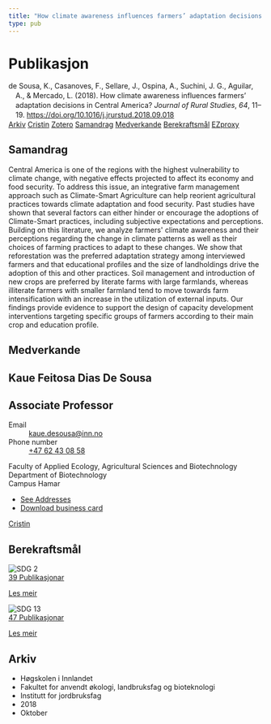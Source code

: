 ```yaml
---
title: "How climate awareness influences farmers’ adaptation decisions in Central America?"
type: pub
---
```

<h1>Publikasjon</h1>
<article id="csl-bib-container-ZCKL9SB5" class="csl-bib-container">
  <div class="csl-bib-body" style="line-height: 1.35; padding-left: 1em; text-indent:-1em;">
  <div class="csl-entry">de Sousa, K., Casanoves, F., Sellare, J., Ospina, A., Suchini, J. G., Aguilar, A., &amp; Mercado, L. (2018). How climate awareness influences farmers&#x2019; adaptation decisions in Central America? <i>Journal of Rural Studies</i>, <i>64</i>, 11&#x2013;19. <a href="https://doi.org/10.1016/j.jrurstud.2018.09.018">https://doi.org/10.1016/j.jrurstud.2018.09.018</a></div>
</div>
  <div class="csl-bib-buttons">
    <a href="#taxonomy-article-ZCKL9SB5" class="csl-bib-button">Arkiv</a>
    <a href="https://app.cristin.no/results/show.jsf?id=1617740" alt="Cristin URL" class="csl-bib-button">Cristin</a>
    <a href="http://zotero.org/groups/5022929/items/ZCKL9SB5" alt="Zotero URL" class="csl-bib-button">Zotero</a>
    <a href="#abstract-article-ZCKL9SB5" class="csl-bib-button">Samandrag</a>
    <a href="#contributors-article-ZCKL9SB5" class="csl-bib-button">Medverkande</a>
    <a href="#sdg-article-ZCKL9SB5" class="csl-bib-button">Berekraftsmål</a>
    <a href="http://ezproxy.inn.no/login?url=https://doi.org/10.1016/j.jrurstud.2018.09.018" class="csl-bib-button">EZproxy</a>
  </div>
  <div id="csl-bib-meta-container-ZCKL9SB5"></div>
</article>
<div id="csl-bib-meta-ZCKL9SB5" class="csl-bib-meta">
  <article id="abstract-article-ZCKL9SB5" class="abstract-article">
    <h1>Samandrag</h1>
    Central America is one of the regions with the highest vulnerability to climate change, with negative effects projected to affect its economy and food security. To address this issue, an integrative farm management approach such as Climate-Smart Agriculture can help reorient agricultural practices towards climate adaptation and food security. Past studies have shown that several factors can either hinder or encourage the adoptions of Climate-Smart practices, including subjective expectations and perceptions. Building on this literature, we analyze farmers' climate awareness and their perceptions regarding the change in climate patterns as well as their choices of farming practices to adapt to these changes. We show that reforestation was the preferred adaptation strategy among interviewed farmers and that educational profiles and the size of landholdings drive the adoption of this and other practices. Soil management and introduction of new crops are preferred by literate farms with large farmlands, whereas illiterate farmers with smaller farmland tend to move towards farm intensification with an increase in the utilization of external inputs. Our findings provide evidence to support the design of capacity development interventions targeting specific groups of farmers according to their main crop and education profile.
  </article>
  <article id="contributors-article-ZCKL9SB5" class="contributors-article">
    <h1>Medverkande</h1>
    <div class="personas">
<div class="vrtx-hinn-person-card">
<div class="photo">
<i class="lar la-user-circle missing-person"></i>
</div>
<div class="info">
<hgroup><h1>Kaue Feitosa Dias De Sousa</h1>
<h2>Associate Professor</h2>
</hgroup><dl>
<dt>Email</dt>
<dd>
<a href="mailto:kaue.desousa@inn.no">kaue.desousa@inn.no</a>
</dd>
<dt>Phone number</dt>
<dd><a href="tel:+4762430858">
+47 62 43 08 58
</a></dd>
</dl>
<p>
Faculty of Applied Ecology, Agricultural Sciences and Biotechnology<br>
Department of Biotechnology<br>
Campus Hamar
</p>
<ul class="vrtx-hinn-links">
<li><a href="https://www.inn.no/finn-en-ansatt/kaue-desousa.html#vrtx-hinn-addresses">See Addresses</a></li>
<li><a href="https://www.inn.no/finn-en-ansatt/kaue-desousa.html?vrtx=vcf">Download business card</a></li>
</ul>
</div>
</div>
<a href="https://app.cristin.no/persons/show.jsf?id=994113" alt="Cristin URL" class="personas-cristin">Cristin</a>
</div>
  </article>
  <article id="sdg-article-ZCKL9SB5" class="sdg-article">
    <h1>Berekraftsmål</h1>
    <div class="sdg-container"><div id="sdg2" class="sdg">
<img src="{{< params subfolder >}}images/sdg/sdg02_no.png" class="image" alt="SDG 2">
<div class="sdg-overlay">
<a href="{{< params subfolder >}}no/archive/?sdg=2#archive" class="sdg-publication-count"><span>39</span> Publikasjonar</a>
<p><a href="https://www.fn.no/om-fn/fns-baerekraftsmaal/utrydde-sult?lang=nno-NO" class="sdg-read-more">Les meir</a></p>
</div>
</div> <div id="sdg13" class="sdg">
<img src="{{< params subfolder >}}images/sdg/sdg13_no.png" class="image" alt="SDG 13">
<div class="sdg-overlay">
<a href="{{< params subfolder >}}no/archive/?sdg=13#archive" class="sdg-publication-count"><span>47</span> Publikasjonar</a>
<p><a href="https://www.fn.no/om-fn/fns-baerekraftsmaal/stoppe-klimaendringene?lang=nno-NO" class="sdg-read-more">Les meir</a></p>
</div>
</div></div>
  </article>
  <article id="taxonomy-article-ZCKL9SB5" class="taxonomy-article">
    <h1>Arkiv</h1>
    <ul>
      <li>Høgskolen i Innlandet</li>
      <li>Fakultet for anvendt økologi, landbruksfag og bioteknologi</li>
      <li>Institutt for jordbruksfag</li>
      <li>2018</li>
      <li>Oktober</li>
    </ul>
  </article>
</div>
